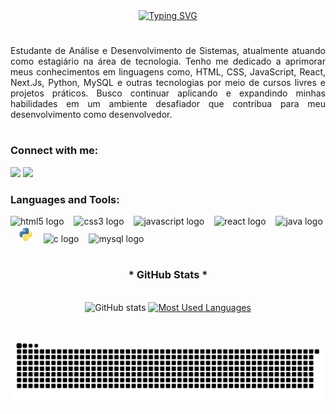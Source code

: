 <div align="center">
  <a href="https://www.linkedin.com/in/lucas-panfieti/">
    <img src="https://readme-typing-svg.demolab.com?font=Fira+Code&weight=500&size=22&pause=1000&color=FF00F90&center=true&vCenter=true&random=false&width=524&lines=+Ola,+eu+sou+o+Lucas+Panfieti!" alt="Typing SVG">
  </a>
</div>
 
#

<p align="justify">Estudante de Análise e Desenvolvimento de Sistemas, atualmente atuando como estagiário na área de tecnologia. Tenho me dedicado a aprimorar meus conhecimentos em linguagens como, HTML, CSS, JavaScript, React, Next.Js, Python, MySQL e outras tecnologias por meio de cursos livres e projetos práticos. Busco continuar aplicando e expandindo minhas habilidades em um ambiente desafiador que contribua para meu desenvolvimento como desenvolvedor.
  
#

<h3 align="left">Connect with me:</h3>

<div> 
  <a href = "mailto:lucaspanfieti@gmail.com"><img src="https://img.shields.io/badge/-Gmail-%23333?style=for-the-badge&logo=gmail&logoColor=orange" target="_blank"></a>
  <a href="http://www.linkedin.com/in/lucas-panfieti" target="_blank"><img src="https://img.shields.io/badge/-LinkedIn-%230077B5?style=for-the-badge&logo=linkedin&logoColor=white" target="_blank"></a> 
  
</div>

<h3 align="left">Languages and Tools:</h3>

<div align="left">
  <img src="https://cdn.jsdelivr.net/gh/devicons/devicon/icons/html5/html5-original.svg" height="25" alt="html5 logo"  />
  <img width="8" />
  <img src="https://cdn.jsdelivr.net/gh/devicons/devicon/icons/css3/css3-original.svg" height="25" alt="css3 logo"  />
  <img width="8" />
  <img src="https://cdn.jsdelivr.net/gh/devicons/devicon/icons/javascript/javascript-plain.svg" height="25" alt="javascript logo"  />
  <img width="8" />
  <img src="https://cdn.jsdelivr.net/gh/devicons/devicon/icons/react/react-original.svg" height="25" alt="react logo"  />
  <img width="8" />
  <img src="https://cdn.jsdelivr.net/gh/devicons/devicon/icons/java/java-original.svg" height="25" alt="java logo"  />
  <img width="8" />
  <img src="https://raw.githubusercontent.com/devicons/devicon/master/icons/python/python-original.svg" height="25" alt="javascript logo"  />
  <img width="8" />
  <img src="https://cdn.jsdelivr.net/gh/devicons/devicon/icons/c/c-original.svg" height="25" alt="c logo"  />
  <img width="8" />
  <img src="https://cdn.jsdelivr.net/gh/devicons/devicon/icons/mysql/mysql-original.svg" height="25" alt="mysql logo"  />
  <img width="8" />
</div>

#

<div style="text-align: center;" align="center">
  <h3>* GitHub Stats *</h3>
  <br>
  <img src="https://github-readme-stats-git-masterrstaa-rickstaa.vercel.app/api?username=LucasPanfieti&hide_title=true&show_icons=true&include_all_commits=false&count_private=true&line_height=25&hide=issues&bg_color=000&title_color=FF00F90&text_color=FFF&border_radius=9&border_color=FF00F90&icon_color=FF00F90&theme=jolly" alt="GitHub stats">

  <a href="https://github.com/LucasPanfieti/github-readme-stats">
    <img src="https://github-readme-stats-git-masterrstaa-rickstaa.vercel.app/api/top-langs/?username=LucasPanfieti&line_height=10&card_width=290&layout=compact&hide_title=false&count_private=true&langs_count=4&show_icons=true&title_color=FF00F90&hide=html,scss,less&bg_color=000&text_color=8B8B8B&border_radius=9&border_color=FF00F90&count_private=true" alt="Most Used Languages">
  </a>
</div>


#


<picture align="center">
  <source media="(prefers-color-scheme: dark)" srcset="https://raw.githubusercontent.com/LucasPanfieti/LucasPanfieti/output/github-contribution-grid-snake-dark.svg">
  <source media="(prefers-color-scheme: light)" srcset="https://raw.githubusercontent.com/LucasPanfieti/LucasPanfieti/output/github-contribution-grid-snake-dark.svg">
  <img align="center" alt="github contribution grid snake animation" src="https://raw.githubusercontent.com/LucasPanfieti/LucasPanfieti/output/github-contribution-grid-snake.svg">
</picture>

